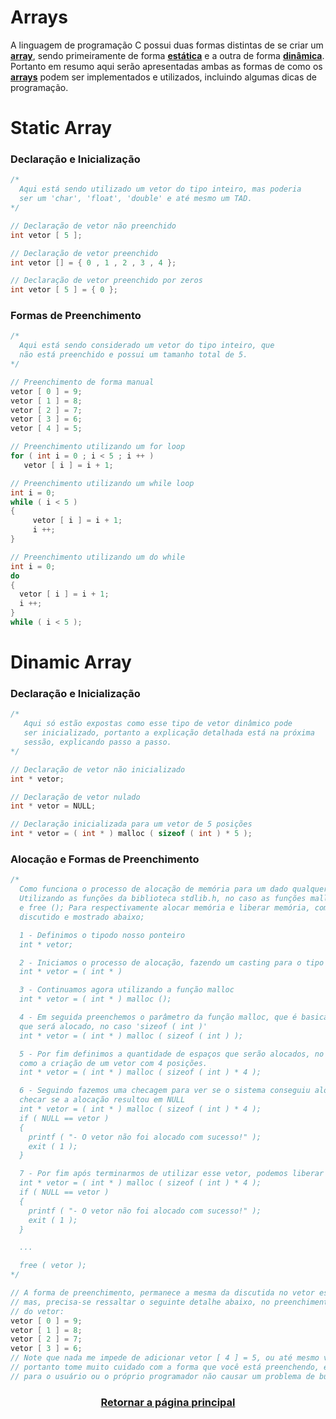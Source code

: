 # Arrays

A linguagem de programação C possui duas formas distintas de se criar um <a href="" title="Ou em português vetor">**array**</a>, sendo primeiramente de forma <a href="" title="o vetor possui um tamanho máximo fixo">**estática**</a> e a outra de forma <a href="" title="o vetor pode ser expandido ou reduzido">**dinâmica**</a>. Portanto em resumo aqui serão apresentadas ambas as formas de como os <a href="" title="ou em português vetores">**arrays**</a> podem ser implementados e utilizados, incluindo algumas dicas de programação.


# Static Array

### Declaração e Inicialização
```main.c
/*
  Aqui está sendo utilizado um vetor do tipo inteiro, mas poderia
  ser um 'char', 'float', 'double' e até mesmo um TAD.
*/

// Declaração de vetor não preenchido 
int vetor [ 5 ];

// Declaração de vetor preenchido
int vetor [] = { 0 , 1 , 2 , 3 , 4 };

// Declaração de vetor preenchido por zeros
int vetor [ 5 ] = { 0 };
```

### Formas de Preenchimento
```main.c
/*
  Aqui está sendo considerado um vetor do tipo inteiro, que
  não está preenchido e possui um tamanho total de 5.
*/

// Preenchimento de forma manual
vetor [ 0 ] = 9;
vetor [ 1 ] = 8;
vetor [ 2 ] = 7;
vetor [ 3 ] = 6;
vetor [ 4 ] = 5;

// Preenchimento utilizando um for loop
for ( int i = 0 ; i < 5 ; i ++ )
   vetor [ i ] = i + 1;

// Preenchimento utilizando um while loop
int i = 0;
while ( i < 5 )
{
     vetor [ i ] = i + 1;
     i ++; 
}

// Preenchimento utilizando um do while
int i = 0;
do
{
  vetor [ i ] = i + 1;
  i ++;  
}
while ( i < 5 );
```

# Dinamic Array

### Declaração e Inicialização
```main.c
/*
   Aqui só estão expostas como esse tipo de vetor dinâmico pode
   ser inicializado, portanto a explicação detalhada está na próxima
   sessão, explicando passo a passo.
*/

// Declaração de vetor não inicializado
int * vetor;

// Declaração de vetor nulado
int * vetor = NULL;

// Declaração inicializada para um vetor de 5 posições
int * vetor = ( int * ) malloc ( sizeof ( int ) * 5 ); 
```

### Alocação e Formas de Preenchimento
```main.c
/*
  Como funciona o processo de alocação de memória para um dado qualquer em C?
  Utilizando as funções da biblioteca stdlib.h, no caso as funções malloc ();
  e free (); Para respectivamente alocar memória e liberar memória, como será
  discutido e mostrado abaixo;

  1 - Definimos o tipodo nosso ponteiro
  int * vetor;

  2 - Iniciamos o processo de alocação, fazendo um casting para o tipo definido anteriormente
  int * vetor = ( int * )

  3 - Continuamos agora utilizando a função malloc
  int * vetor = ( int * ) malloc ();

  4 - Em seguida preenchemos o parâmetro da função malloc, que é basicamente o tamanho de memória
  que será alocado, no caso 'sizeof ( int )'
  int * vetor = ( int * ) malloc ( sizeof ( int ) );

  5 - Por fim definimos a quantidade de espaços que serão alocados, no caso 4, que pode ser traduzido
  como a criação de um vetor com 4 posições.
  int * vetor = ( int * ) malloc ( sizeof ( int ) * 4 );

  6 - Seguindo fazemos uma checagem para ver se o sistema conseguiu alocar corretamente, que é básicamente
  checar se a alocação resultou em NULL
  int * vetor = ( int * ) malloc ( sizeof ( int ) * 4 );
  if ( NULL == vetor )
  {
    printf ( "- O vetor não foi alocado com sucesso!" );
    exit ( 1 ); 
  }

  7 - Por fim após terminarmos de utilizar esse vetor, podemos liberar a memória
  int * vetor = ( int * ) malloc ( sizeof ( int ) * 4 );
  if ( NULL == vetor )
  {
    printf ( "- O vetor não foi alocado com sucesso!" );
    exit ( 1 ); 
  }

  ...

  free ( vetor ); 
*/

// A forma de preenchimento, permanece a mesma da discutida no vetor estático
// mas, precisa-se ressaltar o seguinte detalhe abaixo, no preenchimento manual
// do vetor: 
vetor [ 0 ] = 9;
vetor [ 1 ] = 8;
vetor [ 2 ] = 7;
vetor [ 3 ] = 6;
// Note que nada me impede de adicionar vetor [ 4 ] = 5, ou até mesmo vetor [ 5 ] = 4,
// portanto tome muito cuidado com a forma que você está preenchendo, e sempre verifique
// para o usuário ou o próprio programador não causar um problema de buffer overflow.


```

<h3 align="center"> <a href="https://github.com/AllisonJunior/Estruturas_de_Dados" title=""> Retornar a página principal </a> </h3>

